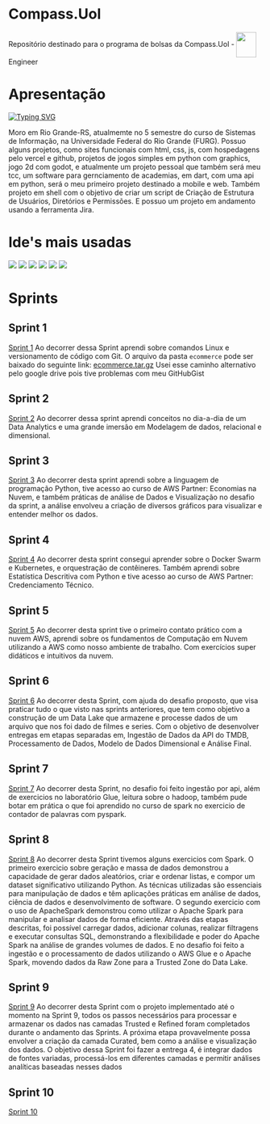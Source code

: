# Compass.Uol
Repositório destinado para o programa de bolsas da Compass.Uol - <img align="center" width=40 height=50 src="https://cdn.jsdelivr.net/gh/devicons/devicon@latest/icons/amazonwebservices/amazonwebservices-plain-wordmark.svg" /> Engineer 


# Apresentação
<a href="https://git.io/typing-svg"><img src="https://readme-typing-svg.herokuapp.com?font=Fira+Code&pause=1000&color=F7D122&width=435&lines=Ol%C3%A1%2C+eu+sou+a+Fl%C3%A1via!+%F0%9F%99%8B%F0%9F%8F%BC%E2%80%8D%E2%99%80%EF%B8%8F" alt="Typing SVG"
/></a> 

Moro em Rio Grande-RS, atualmemte no 5 semestre do curso de Sistemas de Informação, na Universidade Federal do Rio Grande (FURG).
Possuo alguns projetos, como sites funcionais com html, css, js, com hospedagens pelo vercel e github, projetos de jogos simples em python com graphics, jogo 2d com godot, e atualmente um projeto pessoal que também será meu tcc, um software para gernciamento de academias, em dart, com uma api em python, será o meu primeiro projeto destinado a mobile e web. Também projeto em shell com o objetivo de criar um script de Criação de Estrutura de Usuários, Diretórios e Permissões. E possuo um projeto em andamento usando a ferramenta Jira.

# Ide's mais usadas

<div>   
    <a href="https://www.jetbrains.com/pycharm/" target="_blank"><img src="https://img.shields.io/badge/PyCharm-000000.svg?&style=for-the-badge&logo=PyCharm&logoColor=white" target="_blank"></a>
    <a href="https://colab.research.google.com/" target="_blank"><img src="https://img.shields.io/badge/Colab-F9AB00?style=for-the-badge&logo=googlecolab&color=525252" target="_blank"></a>
    <a href="https://replit.com/@Flaviacristinag?path=folder%2FUnnamed" target="_blank"><img src="https://img.shields.io/badge/replit-667881?style=for-the-badge&logo=replit&logoColor=white" target="_blank"></a>
    <a href="https://visualstudio.microsoft.com/pt-br/downloads/" target="_blank"><img src="https://img.shields.io/badge/Visual_Studio-5C2D91?style=for-the-badge&logo=visual%20studio&logoColor=white" target="_blank"></a>
    <a href="https://code.visualstudio.com/" target="_blank"><img src="https://img.shields.io/badge/Visual_Studio_Code-0078D4?style=for-the-badge&logo=visual%20studio%20code&logoColor=white" target="_blank"></a>
    <a href="https://www.arduino.cc/en/software" target="_blank"><img src="https://img.shields.io/badge/Arduino_IDE-00979D?style=for-the-badge&logo=arduino&logoColor=white" target="_blank"></a>
</div>


# Sprints
## Sprint 1
[Sprint 1](./Sprint_1)
Ao decorrer dessa Sprint aprendi sobre comandos Linux e versionamento de código com Git.
O arquivo da pasta `ecommerce` pode ser baixado do seguinte link: [ecommerce.tar.gz](https://drive.google.com/file/d/1OdyGCPSjkFFi9MBwTKI_wNY0O3QQyb04/view?usp=sharing)
Usei esse caminho alternativo pelo google drive pois tive problemas com meu GitHubGist

## Sprint 2
[Sprint 2](./Sprint_2)
Ao decorrer dessa sprint aprendi conceitos no dia-a-dia de um Data Analytics e uma grande imersão em Modelagem de dados, relacional e dimensional.

## Sprint 3
[Sprint 3](./Sprint_3)
Ao decorrer desta sprint aprendi sobre a linguagem de programação Python, tive acesso ao curso de AWS Partner: Economias na Nuvem, e também práticas de análise de Dados e Visualização no desafio da sprint, a análise envolveu a criação de diversos gráficos para visualizar e entender melhor os dados.

## Sprint 4
[Sprint 4](./Sprint_4)
Ao decorrer desta sprint consegui aprender sobre o Docker Swarm e Kubernetes, e orquestração de contêineres. Também aprendi sobre Estatística Descritiva com Python e tive acesso ao curso de AWS Partner: Credenciamento Técnico.

## Sprint 5
[Sprint 5](./Sprint_5)
Ao decorrer desta sprint tive o primeiro contato prático com a nuvem AWS, aprendi sobre os fundamentos de Computação em Nuvem utilizando a AWS como nosso ambiente de trabalho. Com exercícios super didáticos e intuitivos da nuvem.

## Sprint 6
[Sprint 6](./Sprint_6)
Ao decorrer desta Sprint, com ajuda do desafio proposto, que visa praticar tudo o que visto nas sprints anteriores, que tem como objetivo a construção de um Data Lake que armazene e processe dados de um arquivo que nos foi dado de filmes e series. Com o objetivo de desenvolver entregas em etapas separadas em, Ingestão de Dados da API do TMDB, Processamento de Dados, Modelo de Dados Dimensional e Análise Final.

## Sprint 7
[Sprint 7](./Sprint_7)
Ao decorrer desta Sprint, no desafio foi feito ingestão por api, além de exercicios no laboratório Glue, leitura sobre o hadoop, também pude botar em prática o que foi aprendido no curso de spark no exercicio de contador de palavras com pyspark.

## Sprint 8
[Sprint 8](./Sprint_8)
Ao decorrer desta Sprint tivemos alguns exercicios com Spark. O primeiro exercicio sobre geração e massa de dados demonstrou a capacidade de gerar dados aleatórios, criar e ordenar listas, e compor um dataset significativo utilizando Python. As técnicas utilizadas são essenciais para manipulação de dados e têm aplicações práticas em análise de dados, ciência de dados e desenvolvimento de software. O segundo exercicio com o uso de ApacheSpark demonstrou como utilizar o Apache Spark para manipular e analisar dados de forma eficiente. Através das etapas descritas, foi possível carregar dados, adicionar colunas, realizar filtragens e executar consultas SQL, demonstrando a flexibilidade e poder do Apache Spark na análise de grandes volumes de dados.
E no desafio foi feito a ingestão e o processamento de dados utilizando o AWS Glue e o Apache Spark, movendo dados da Raw Zone para a Trusted Zone do Data Lake.

## Sprint 9
[Sprint 9](./Sprint_9)
Ao decorrer desta Sprint com o projeto implementado até o momento na Sprint 9, todos os passos necessários para processar e armazenar os dados nas camadas Trusted e Refined foram completados durante o andamento das Sprints. A próxima etapa provavelmente possa envolver a criação da camada Curated, bem como a análise e visualização dos dados. O objetivo dessa Sprint foi fazer a entrega 4, é integrar dados de fontes variadas, processá-los em diferentes camadas e permitir análises analíticas baseadas nesses dados

## Sprint 10
[Sprint 10](./Sprint_10)
